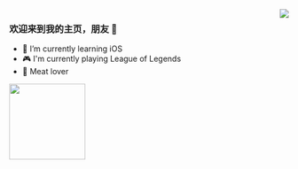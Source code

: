 <img align="right" src="https://github-readme-stats.vercel.app/api?username=nijiehaha&theme=blueberry&show_icons=true&hide_title=false&locale=cn" />

### 欢迎来到我的主页，朋友 👋

- 🌱 I’m currently learning iOS
- 🎮 I'm currently playing League of Legends
- 🍖 Meat lover

<img align="" height="137px" src="https://github-readme-stats.vercel.app/api/top-langs/?username=nijiehaha&hide_title=true&hide_border=true&layout=compact&bg_color=0,73FA79,73FDFF,D783FF&theme=graywhite&locale=cn" />
